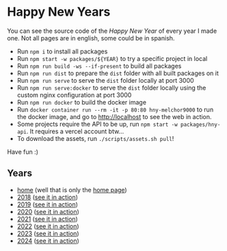 # Happy New Years

You can see the source code of the _Happy New Year_ of every year I made one. Not all pages are in english, some could be in spanish.

- Run `npm i` to install all packages
- Run `npm start -w packages/${YEAR}` to try a specific project in local
- Run `npm run build -ws --if-present` to build all packages
- Run `npm run dist` to prepare the `dist` folder with all built packages on it
- Run `npm run serve` to serve the `dist` folder locally at port 3000
- Run `npm run serve:docker` to serve the `dist` folder locally using the custom nginx configuration at port 3000
- Run `npm run docker` to build the docker image
- Run `docker container run --rm -it -p 80:80 hny-melchor9000` to run the docker image, and go to [http://localhost](http://localhost) to see the web in action.
- Some projects require the API to be up, run `npm start -w packages/hny-api`. It requires a vercel account btw...
- To download the assets, run `./scripts/assets.sh pull`!

Have fun :)

## Years

- [home][7] (well that is only the [home page][8])
- [2018][1] ([see it in action][3])
- [2019][2] ([see it in action][4])
- [2020][5] ([see it in action][6])
- [2021][9] ([see it in action][10])
- [2022][11] ([see it in action][12])
- [2023][13] ([see it in action][14])
- [2024][15] ([see it in action][16])

[1]: https://github.com/melchor629/hny/tree/master/packages/2018
[2]: https://github.com/melchor629/hny/tree/master/packages/2019
[3]: https://fan.melchor9000.me/2018/
[4]: https://fan.melchor9000.me/2019/
[5]: https://github.com/melchor629/hny/tree/master/packages/2020
[6]: https://fan.melchor9000.me/2020/
[7]: https://github.com/melchor629/hny/tree/master/packages/home
[8]: https://fan.melchor9000.me/
[9]: https://github.com/melchor629/hny/tree/master/packages/2021
[10]: https://fan.melchor9000.me/2021/
[11]: https://github.com/melchor629/hny/tree/master/packages/2022
[12]: https://fan.melchor9000.me/2022/
[13]: https://github.com/melchor629/hny/tree/master/packages/2023
[14]: https://fan.melchor9000.me/2023/
[15]: https://github.com/melchor629/hny/tree/master/packages/2024
[16]: https://fan.melchor9000.me/2024/
